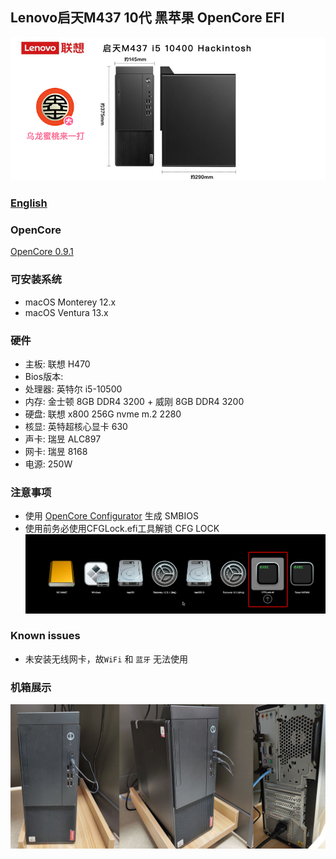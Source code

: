 ## Lenovo启天M437 10代 黑苹果 OpenCore EFI

![image](ScreenShot/M437.png)

### [English](README.md)

### OpenCore

[OpenCore 0.9.1](https://github.com/acidanthera/OpenCorePkg)

### 可安装系统

- macOS Monterey 12.x
- macOS Ventura  13.x 

### 硬件
- 主板: 联想 H470
- Bios版本: 
- 处理器: 英特尔 i5-10500
- 内存: 金士顿 8GB DDR4 3200 + 威刚 8GB DDR4 3200
- 硬盘: 联想 x800 256G nvme m.2 2280
- 核显: 英特超核心显卡 630
- 声卡: 瑞昱 ALC897
- 网卡: 瑞昱 8168
- 电源: 250W

### 注意事项
 - 使用 [OpenCore Configurator](https://mackie100projects.altervista.org/opencore-configurator/) 生成 SMBIOS
 - 使用前务必使用CFGLock.efi工具解锁 CFG LOCK
![image](ScreenShot/CFGLock.efi.png)

### Known issues

- 未安装无线网卡，故`WiFi` 和 `蓝牙` 无法使用


### 机箱展示
![image](ScreenShot/CASE.png)